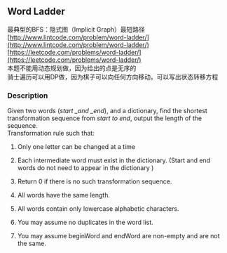 ## Word Ladder

最典型的BFS：隐式图（Implicit Graph）最短路径  
[http://www.lintcode.com/problem/word-ladder/](http://www.lintcode.com/problem/word-ladder/)  
[https://leetcode.com/problems/word-ladder/](https://leetcode.com/problems/word-ladder/)  
本题不能用动态规划做，因为给出的点是无序的  
骑士遍历可以用DP做，因为棋子可以向任何方向移动，可以写出状态转移方程

### Description

Given two words \(_start \_and \_end_\), and a dictionary, find the shortest transformation sequence from _start to end_, output the length of the sequence.  
Transformation rule such that:

1. Only one letter can be changed at a time
2. Each intermediate word must exist in the dictionary. \(Start and end words do not need to appear in the dictionary \)

3. Return 0 if there is no such transformation sequence.

4. All words have the same length.
5. All words contain only lowercase alphabetic characters.
6. You may assume no duplicates in the word list.
7. You may assume beginWord and endWord are non-empty and are not the same.



